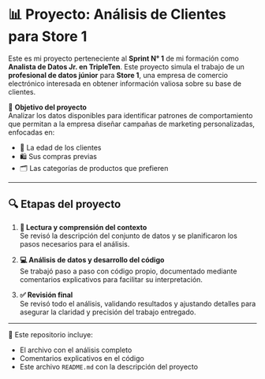 # 📊 Proyecto: Análisis de Clientes para Store 1

Este es mi proyecto perteneciente al **Sprint N° 1** de mi formación como **Analista de Datos Jr. en TripleTen**. Este proyecto simula el trabajo de un **profesional de datos júnior** para **Store 1**, una empresa de comercio electrónico interesada en obtener información valiosa sobre su base de clientes.

🎯 **Objetivo del proyecto**  
Analizar los datos disponibles para identificar patrones de comportamiento que permitan a la empresa diseñar campañas de marketing personalizadas, enfocadas en:
- 👤 La edad de los clientes  
- 🛍️ Sus compras previas  
- 🗂️ Las categorías de productos que prefieren

---

## 🔍 Etapas del proyecto

1. **🧠 Lectura y comprensión del contexto**  
   Se revisó la descripción del conjunto de datos y se planificaron los pasos necesarios para el análisis.

2. **💻 Análisis de datos y desarrollo del código**  
   Se trabajó paso a paso con código propio, documentado mediante comentarios explicativos para facilitar su interpretación.

3. **✅ Revisión final**  
   Se revisó todo el análisis, validando resultados y ajustando detalles para asegurar la claridad y precisión del trabajo entregado.

---

📁 Este repositorio incluye:
- El archivo con el análisis completo
- Comentarios explicativos en el código
- Este archivo `README.md` con la descripción del proyecto

